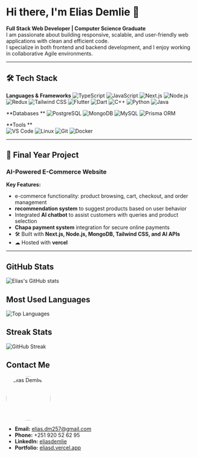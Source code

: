 # Hi there, I'm Elias Demlie 👋
 **Full Stack Web Developer | Computer Science Graduate**  
I am passionate about building responsive, scalable, and user-friendly web applications with clean and efficient code.  
I specialize in both frontend and backend development, and I enjoy working in collaborative Agile environments.

---

## 🛠 Tech Stack

**Languages & Frameworks**
![TypeScript](https://img.shields.io/badge/TypeScript-3178C6?style=for-the-badge&logo=typescript&logoColor=white)
![JavaScript](https://img.shields.io/badge/JavaScript-F7DF1E?style=for-the-badge&logo=javascript&logoColor=black)
![Next.js](https://img.shields.io/badge/Next.js-000000?style=for-the-badge&logo=next.js&logoColor=white)
![Node.js](https://img.shields.io/badge/Node.js-339933?style=for-the-badge&logo=node.js&logoColor=white)
![Redux](https://img.shields.io/badge/Redux-764ABC?style=for-the-badge&logo=redux&logoColor=white)
![Tailwind CSS](https://img.shields.io/badge/Tailwind_CSS-06B6D4?style=for-the-badge&logo=tailwind-css&logoColor=white)
![Flutter](https://img.shields.io/badge/Flutter-02569B?style=for-the-badge&logo=flutter&logoColor=white)
![Dart](https://img.shields.io/badge/Dart-0175C2?style=for-the-badge&logo=dart&logoColor=white)
![C++](https://img.shields.io/badge/C++-00599C?style=for-the-badge&logo=cplusplus&logoColor=white)
![Python](https://img.shields.io/badge/Python-3776AB?style=for-the-badge&logo=python&logoColor=white)
![Java](https://img.shields.io/badge/Java-007396?style=for-the-badge&logo=java&logoColor=white)


**Databases **
![PostgreSQL](https://img.shields.io/badge/PostgreSQL-4169E1?style=for-the-badge&logo=postgresql&logoColor=white)
![MongoDB](https://img.shields.io/badge/MongoDB-47A248?style=for-the-badge&logo=mongodb&logoColor=white)
![MySQL](https://img.shields.io/badge/MySQL-4479A1?style=for-the-badge&logo=mysql&logoColor=white)
![Prisma ORM](https://img.shields.io/badge/Prisma-2D3748?style=for-the-badge&logo=prisma&logoColor=white)

**Tools **  
![VS Code](https://img.shields.io/badge/VS_Code-007ACC?style=for-the-badge&logo=visual-studio-code&logoColor=white)
![Linux](https://img.shields.io/badge/Linux-FCC624?style=for-the-badge&logo=linux&logoColor=black)
![Git](https://img.shields.io/badge/Git-F05032?style=for-the-badge&logo=git&logoColor=white)
![Docker](https://img.shields.io/badge/Docker-2496ED?style=for-the-badge&logo=docker&logoColor=white)

---
## 🚀 Final Year Project

### AI-Powered E-Commerce Website

**Key Features:**
-  e-commerce functionality: product browsing, cart, checkout, and order management  
-  **recommendation system** to suggest products based on user behavior  
- Integrated **AI chatbot** to assist customers with queries and product selection  
- **Chapa payment system** integration for secure online payments  
- 🛠 Built with **Next.js, Node.js, MongoDB, Tailwind CSS, and AI APIs**  
- ☁ Hosted with **vercel**

---



##  GitHub Stats
![Elias's GitHub stats](https://github-readme-stats.vercel.app/api?username=EliasDemlie&show_icons=true&theme=tokyonight&count_private=true)

## Most Used Languages
![Top Languages](https://github-readme-stats.vercel.app/api/top-langs/?username=EliasDemlie&layout=compact&theme=tokyonight)

## Streak Stats
![GitHub Streak](https://streak-stats.demolab.com?user=EliasDemlie&theme=tokyonight&date_format=j%20M%5B%20Y%5D)

##  Contact Me
<img src="https://github.com/eliasdemlie.png" alt="Elias Demlie" width="120" height="120" style="border-radius:50%;">

- **Email:** [elias.dm257@gmail.com](mailto:elias.dm257@gmail.com)  
- **Phone:** +251 920 52 62 95  
- **LinkedIn:** [eliasdemlie](https://www.linkedin.com/in/eliasdemlie)  
- **Portfolio:** [eliasd.vercel.app](https://eliasd.vercel.app)
